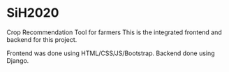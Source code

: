 # SiH2020
Crop Recommendation Tool for farmers
This is the integrated frontend and backend for this project.

Frontend was done using HTML/CSS/JS/Bootstrap.
Backend done using Django.
